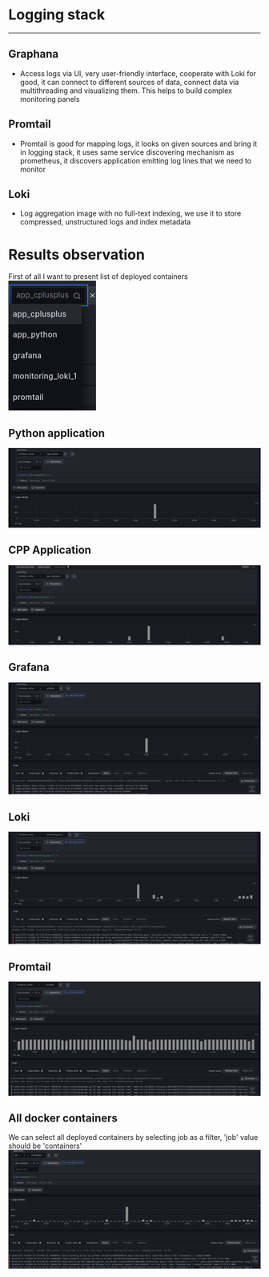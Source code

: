 # Logging stack

--------------------------------
## Graphana
- Access logs via UI, very user-friendly interface, cooperate with Loki for good,
it can connect to different sources of data, connect data via multithreading and visualizing them.
This helps to build complex monitoring panels

## Promtail
- Promtail is good for mapping logs, it looks on given sources and bring it in logging stack,
it uses same service discovering mechanism as prometheus, it discovers application emitting log lines that we need to monitor 
## Loki 
- Log aggregation image with no full-text indexing,
we use it to store compressed, unstructured logs and index metadata

# Results observation
First of all I want to present list of deployed containers
![img.png](img.png)
## Python application
![img_1.png](img_1.png)
## CPP Application 
![img_2.png](img_2.png)
## Grafana
![img_3.png](img_3.png)
## Loki
![img_4.png](img_4.png)
## Promtail
![img_5.png](img_5.png)
## All docker containers
We can select all deployed containers by selecting job as a filter,
'job' value should be 'containers'
![img_6.png](img_6.png)